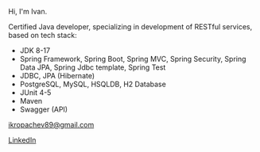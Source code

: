 Hi, I'm Ivan.

<p> Сertified Java developer, specializing in development of RESTful services, based on tech stack:

* JDK 8-17
* Spring Framework, Spring Boot, Spring MVC, Spring Security, Spring Data JPA, Spring Jdbc template, Spring Test
* JDBC, JPA (Hibernate)
* PostgreSQL, MySQL, HSQLDB, H2 Database
* JUnit 4-5
* Maven
* Swagger (API)

<p>
	<a href='mailto:ikropachev89@gmail.com'>ikropachev89@gmail.com</a>
</p>
<p>
	<a href="https://www.linkedin.com/in/ikropachev/">LinkedIn</a>
</p>
